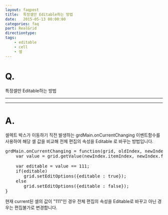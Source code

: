 ```yaml
---
layout: faqpost
title:  특정셀만 Editable하는 방법
date:   2015-05-13 00:00:00
categories: faq
part: RealGrid
directiontype: 
tags:
    - editable
    - cell
    - 셀
---
```


# Q.

특정셀만 Editable하는 방법

---
***

# A.

셀렉트 박스가 이동하기 직전 발생하는 grdMain.onCurrentChanging  이벤트함수를 사용하여 해당 셀 값을 비교해 전체 편집의 속성을 Editable 로 바꾸는 방법입니다.

<pre class="prettyprint">
grdMain.onCurrentChanging = function(grid, oldIndex, newIndex){
    var value = grid.getValue(newIndex.itemIndex, newIndex.fieldName);

    var editable = value == 111; 
    if(editable)
       grid.setEditOptions({editable : true});
    else
       grid.setEditOptions({editable : false});
}
</pre>

현재 current된 셀의 값이 "111"인 경우 전체 편집의 속성을 Editable로 바꾸고 아닌 경우는 편집불가로 변경합니다.
